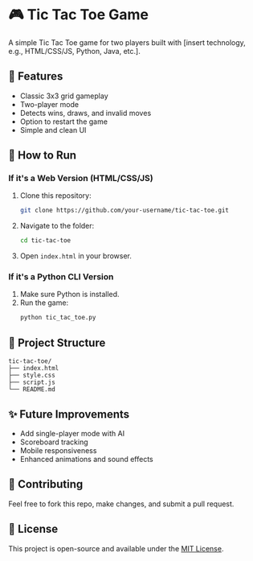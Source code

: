 # 🎮 Tic Tac Toe Game

A simple Tic Tac Toe game for two players built with [insert technology, e.g., HTML/CSS/JS, Python, Java, etc.].

## 📌 Features

- Classic 3x3 grid gameplay  
- Two-player mode  
- Detects wins, draws, and invalid moves  
- Option to restart the game  
- Simple and clean UI

## 🚀 How to Run

### If it's a Web Version (HTML/CSS/JS)
1. Clone this repository:
   ```bash
   git clone https://github.com/your-username/tic-tac-toe.git
   ```
2. Navigate to the folder:
   ```bash
   cd tic-tac-toe
   ```
3. Open `index.html` in your browser.

### If it's a Python CLI Version
1. Make sure Python is installed.
2. Run the game:
   ```bash
   python tic_tac_toe.py
   ```

## 📁 Project Structure

```
tic-tac-toe/
├── index.html
├── style.css
├── script.js
└── README.md
```

## ✨ Future Improvements

- Add single-player mode with AI  
- Scoreboard tracking  
- Mobile responsiveness  
- Enhanced animations and sound effects  

## 🤝 Contributing

Feel free to fork this repo, make changes, and submit a pull request.

## 📄 License

This project is open-source and available under the [MIT License](LICENSE).
